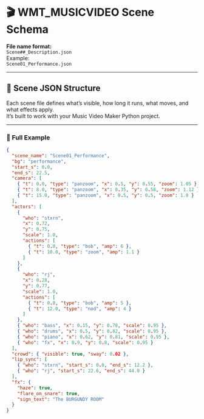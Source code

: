 # 🎬 WMT_MUSICVIDEO Scene Schema

**File name format:**  
`Scene##_Description.json`  
Example:  
`Scene01_Performance.json`

---

## 🧩 Scene JSON Structure

Each scene file defines what’s visible, how long it runs, what moves, and what effects apply.  
It’s built to work with your Music Video Maker Python project.

---

### 🧱 Full Example

```json
{
  "scene_name": "Scene01_Performance",
  "bg": "performance",
  "start_s": 0.0,
  "end_s": 22.5,
  "camera": [
    { "t": 0.0, "type": "panzoom", "x": 0.5, "y": 0.55, "zoom": 1.05 },
    { "t": 8.0, "type": "panzoom", "x": 0.35, "y": 0.58, "zoom": 1.12 },
    { "t": 15.0, "type": "panzoom", "x": 0.5, "y": 0.5, "zoom": 1.0 }
  ],
  "actors": [
    {
      "who": "stxrn",
      "x": 0.72,
      "y": 0.75,
      "scale": 1.0,
      "actions": [
        { "t": 0.0, "type": "bob", "amp": 6 },
        { "t": 10.0, "type": "zoom", "amp": 1.1 }
      ]
    },
    {
      "who": "rj",
      "x": 0.28,
      "y": 0.77,
      "scale": 1.0,
      "actions": [
        { "t": 0.0, "type": "bob", "amp": 5 },
        { "t": 12.0, "type": "nod", "amp": 4 }
      ]
    },
    { "who": "bass", "x": 0.15, "y": 0.78, "scale": 0.95 },
    { "who": "drums", "x": 0.5, "y": 0.82, "scale": 0.95 },
    { "who": "piano", "x": 0.62, "y": 0.81, "scale": 0.95 },
    { "who": "fx", "x": 0.9, "y": 0.8, "scale": 0.95 }
  ],
  "crowd": { "visible": true, "sway": 0.02 },
  "lip_sync": [
    { "who": "stxrn", "start_s": 0.0, "end_s": 12.2 },
    { "who": "rj", "start_s": 22.6, "end_s": 44.0 }
  ],
  "fx": {
    "haze": true,
    "flare_on_snare": true,
    "sign_text": "The BURGUNDY ROOM"
  }
}
```
